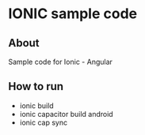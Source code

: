 # IONIC sample code

## About
Sample code for Ionic - Angular

## How to run
- ionic build
- ionic capacitor build android
- ionic cap sync
